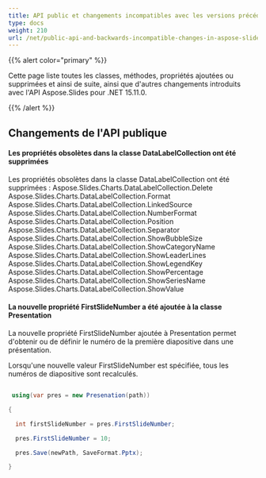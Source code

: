 ```yaml
---
title: API public et changements incompatibles avec les versions précédentes dans Aspose.Slides pour .NET 15.11.0
type: docs
weight: 210
url: /net/public-api-and-backwards-incompatible-changes-in-aspose-slides-for-net-15-11-0/
---
```


{{% alert color="primary" %}} 

Cette page liste toutes les classes, méthodes, propriétés ajoutées ou supprimées et ainsi de suite, ainsi que d'autres changements introduits avec l'API Aspose.Slides pour .NET 15.11.0.

{{% /alert %}} 
## **Changements de l'API publique**

#### **Les propriétés obsolètes dans la classe DataLabelCollection ont été supprimées**
Les propriétés obsolètes dans la classe DataLabelCollection ont été supprimées :
Aspose.Slides.Charts.DataLabelCollection.Delete  
Aspose.Slides.Charts.DataLabelCollection.Format  
Aspose.Slides.Charts.DataLabelCollection.LinkedSource  
Aspose.Slides.Charts.DataLabelCollection.NumberFormat  
Aspose.Slides.Charts.DataLabelCollection.Position  
Aspose.Slides.Charts.DataLabelCollection.Separator  
Aspose.Slides.Charts.DataLabelCollection.ShowBubbleSize  
Aspose.Slides.Charts.DataLabelCollection.ShowCategoryName  
Aspose.Slides.Charts.DataLabelCollection.ShowLeaderLines  
Aspose.Slides.Charts.DataLabelCollection.ShowLegendKey  
Aspose.Slides.Charts.DataLabelCollection.ShowPercentage  
Aspose.Slides.Charts.DataLabelCollection.ShowSeriesName  
Aspose.Slides.Charts.DataLabelCollection.ShowValue  

#### **La nouvelle propriété FirstSlideNumber a été ajoutée à la classe Presentation**
La nouvelle propriété FirstSlideNumber ajoutée à Presentation permet d'obtenir ou de définir le numéro de la première diapositive dans une présentation.

Lorsqu'une nouvelle valeur FirstSlideNumber est spécifiée, tous les numéros de diapositive sont recalculés.

``` csharp

 using(var pres = new Presenation(path))

{

  int firstSlideNumber = pres.FirstSlideNumber;

  pres.FirstSlideNumber = 10;

  pres.Save(newPath, SaveFormat.Pptx);

}

```
